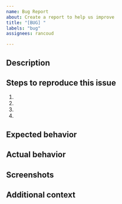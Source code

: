 ```yaml
---
name: Bug Report
about: Create a report to help us improve
title: "[BUG] "
labels: "bug"
assignees: rancoud

---
```

## Description
<!-- A clear and concise description of what the bug is. -->

## Steps to reproduce this issue
1. 
2. 
3. 
4. 

## Expected behavior
<!-- A clear and concise description of what you expected to happen. -->

## Actual behavior
<!-- A clear and concise description of what you actual have instead of expected behavior. -->

## Screenshots
<!-- If applicable, add screenshots to help explain your problem. -->

## Additional context
<!-- Add any other context about the problem here. -->